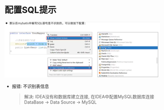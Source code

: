 # 配置SQL提示

![配置SQL提示](../img/配置SQL提示.png)

- 报错: 不识别表信息
  > 解决: IDEA没有和数据库建立连接, 在IDEA中配置MySQL数据库连接
  > DataBase \-> Data Source \-> MySQL
